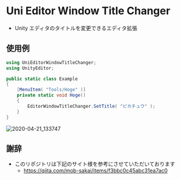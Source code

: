 ﻿# Uni Editor Window Title Changer

* Unity エディタのタイトルを変更できるエディタ拡張

## 使用例

```cs
using UniEditorWindowTitleChanger;
using UnityEditor;

public static class Example
{
	[MenuItem( "Tools/Hoge" )]
	private static void Hoge()
	{
		EditorWindowTitleChanger.SetTitle( "ピカチュウ" );
	}
}
```

![2020-04-21_133747](https://user-images.githubusercontent.com/6134875/79825992-80c6b400-83d5-11ea-88fc-f43b92b60b94.png)


## 謝辞

* このリポジトリは下記のサイト様を参考にさせていただいております  
    * https://qiita.com/mob-sakai/items/f3bbc0c45abc31ea7ac0  